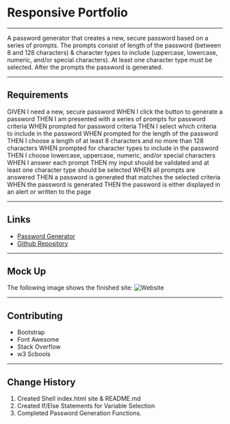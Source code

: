 # Responsive Portfolio
---

A password generator that creates a new, secure password based on a series of prompts. The prompts consist of length of the password (between 8 and 128 characters) & character types to include (uppercase, lowercase, numeric, and/or special characters). At least one character type must be selected. After the prompts the password is generated.

---

## Requirements

GIVEN I need a new, secure password
WHEN I click the button to generate a password
THEN I am presented with a series of prompts for password criteria
WHEN prompted for password criteria
THEN I select which criteria to include in the password
WHEN prompted for the length of the password
THEN I choose a length of at least 8 characters and no more than 128 characters
WHEN prompted for character types to include in the password
THEN I choose lowercase, uppercase, numeric, and/or special characters
WHEN I answer each prompt
THEN my input should be validated and at least one character type should be selected
WHEN all prompts are answered
THEN a password is generated that matches the selected criteria
WHEN the password is generated
THEN the password is either displayed in an alert or written to the page

---

## Links

* [Password Generator]()
* [Github Repository](https://github.com/JonDnv/PasswordGenerator)
---

## Mock Up

The following image shows the finished site:
![Website](./Assets/)

---

## Contributing

* Bootstrap
* Font Awesome
* Stack Overflow
* w3 Scbools

---

## Change History

 1. Created Shell index.html site & README.md
 2. Created If/Else Statements for Variable Selection
 3. Completed Password Generation Functions.